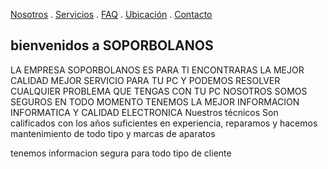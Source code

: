 [Nosotros](./nosotros.md) . [Servicios](./servicios.md) . [FAQ](FAQ.md) . [Ubicación](ubicacion.md) . [Contacto](./contacto.md)
##  bienvenidos a  SOPORBOLANOS

LA EMPRESA SOPORBOLANOS ES PARA TI 
ENCONTRARAS LA MEJOR CALIDAD MEJOR SERVICIO PARA TU PC Y PODEMOS  RESOLVER CUALQUIER PROBLEMA QUE TENGAS CON TU PC NOSOTROS SOMOS SEGUROS  EN TODO MOMENTO 
TENEMOS  LA MEJOR INFORMACION INFORMATICA Y CALIDAD ELECTRONICA 
Nuestros técnicos Son calificados con los años suficientes en experiencia, reparamos y hacemos mantenimiento de todo tipo y marcas de aparatos 
 
tenemos informacion segura para todo tipo de cliente 


